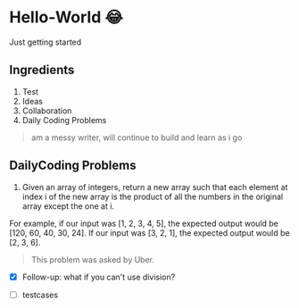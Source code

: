 # Hello-World :joy:
Just getting started

## Ingredients
1. Test
2. Ideas
3. Collaboration
4. Daily Coding Problems

> am a messy writer, will continue to build and learn as i go

## DailyCoding Problems
1. Given an array of integers, return a new array such that each element at index i of the new array is the product of all the numbers in the original array except the one at i.

For example, if our input was [1, 2, 3, 4, 5], the expected output would be [120, 60, 40, 30, 24]. If our input was [3, 2, 1], the expected output would be [2, 3, 6].

>This problem was asked by Uber.

- [x] Follow-up: what if you can't use division?
- [ ] testcases

